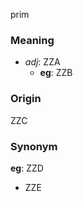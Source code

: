 prim
### Meaning
+ _adj_: ZZA
    + __eg__: ZZB

### Origin

ZZC

### Synonym

__eg__: ZZD

+ ZZE


